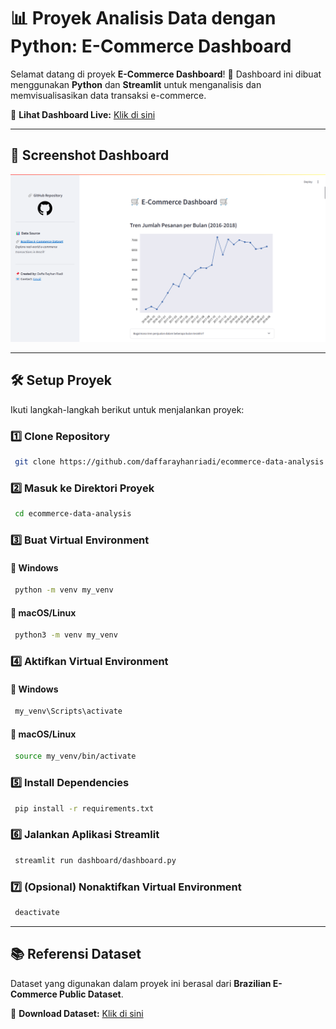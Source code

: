 # 📊 Proyek Analisis Data dengan Python: E-Commerce Dashboard

Selamat datang di proyek **E-Commerce Dashboard**! 🚀
Dashboard ini dibuat menggunakan **Python** dan **Streamlit** untuk menganalisis dan memvisualisasikan data transaksi e-commerce.

🔗 **Lihat Dashboard Live:** [Klik di sini](https://daffa-ecommerce-data-analysis.streamlit.app/)

---

## 📸 Screenshot Dashboard
![Dashboard](dashboard.PNG)

---

## 🛠️ Setup Proyek
Ikuti langkah-langkah berikut untuk menjalankan proyek:

### 1️⃣ Clone Repository
```sh
 git clone https://github.com/daffarayhanriadi/ecommerce-data-analysis.git
```

### 2️⃣ Masuk ke Direktori Proyek
```sh
 cd ecommerce-data-analysis
```

### 3️⃣ Buat Virtual Environment
#### 🔹 Windows
```sh
 python -m venv my_venv
```

#### 🔹 macOS/Linux
```sh
 python3 -m venv my_venv
```

### 4️⃣ Aktifkan Virtual Environment
#### 🔹 Windows
```sh
 my_venv\Scripts\activate
```
#### 🔹 macOS/Linux
```sh
 source my_venv/bin/activate
```

### 5️⃣ Install Dependencies
```sh
 pip install -r requirements.txt
```

### 6️⃣ Jalankan Aplikasi Streamlit
```sh
 streamlit run dashboard/dashboard.py
```

### 7️⃣ (Opsional) Nonaktifkan Virtual Environment
```sh
 deactivate
```

---

## 📚 Referensi Dataset
Dataset yang digunakan dalam proyek ini berasal dari **Brazilian E-Commerce Public Dataset**.

🔗 **Download Dataset:** [Klik di sini](https://drive.google.com/file/d/1MsAjPM7oKtVfJL_wRp1qmCajtSG1mdcK/view?usp=sharing)